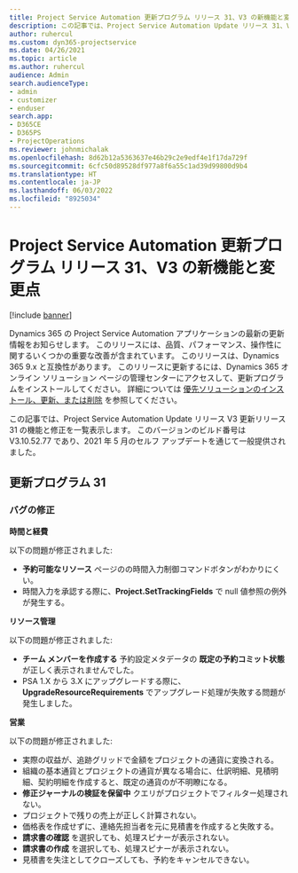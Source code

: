 ```yaml
---
title: Project Service Automation 更新プログラム リリース 31、V3 の新機能と変更点
description: この記事では、Project Service Automation Update リリース 31、V3 で利用可能な機能と修正を一覧表示します。
author: ruhercul
ms.custom: dyn365-projectservice
ms.date: 04/26/2021
ms.topic: article
ms.author: ruhercul
audience: Admin
search.audienceType:
- admin
- customizer
- enduser
search.app:
- D365CE
- D365PS
- ProjectOperations
ms.reviewer: johnmichalak
ms.openlocfilehash: 8d62b12a5363637e46b29c2e9edf4e1f17da729f
ms.sourcegitcommit: 6cfc50d89528df977a8f6a55c1ad39d99800d9b4
ms.translationtype: HT
ms.contentlocale: ja-JP
ms.lasthandoff: 06/03/2022
ms.locfileid: "8925034"
---
```

# <a name="whats-new-or-changed-in-project-service-automation-update-release-31-v3"></a>Project Service Automation 更新プログラム リリース 31、V3 の新機能と変更点

[!include [banner](../includes/psa-now-project-operations.md)]

Dynamics 365 の Project Service Automation アプリケーションの最新の更新情報をお知らせします。 このリリースには、品質、パフォーマンス、操作性に関するいくつかの重要な改善が含まれています。 このリリースは、Dynamics 365 9.x と互換性があります。 このリリースに更新するには、Dynamics 365 オンライン ソリューション ページの管理センターにアクセスして、更新プログラムをインストールしてください。 詳細については [優先ソリューションのインストール、更新、または削除](/power-platform/admin/install-remove-preferred-solution) を参照してください。

この記事では、Project Service Automation Update リリース V3 更新リリース 31 の機能と修正を一覧表示します。 このバージョンのビルド番号は V3.10.52.77 であり、2021 年 5 月のセルフ アップデートを通じて一般提供されました。

## <a name="update-release-31"></a>更新プログラム 31

### <a name="bug-fixes"></a>バグの修正

**時間と経費**

以下の問題が修正されました:

- **予約可能なリソース** ページのの時間入力制御コマンドボタンがわかりにくい。
- 時間入力を承認する際に、**Project.SetTrackingFields** で null 値参照の例外が発生する。

**リソース管理**

以下の問題が修正されました:

- **チーム メンバーを作成する** 予約設定メタデータの **既定の予約コミット状態** が正しく表示されませんでした。
- PSA 1.X から 3.X にアップグレードする際に、**UpgradeResourceRequirements** でアップグレード処理が失敗する問題が発生しました。


**営業**

以下の問題が修正されました:

- 実際の収益が、追跡グリッドで金額をプロジェクトの通貨に変換される。
- 組織の基本通貨とプロジェクトの通貨が異なる場合に、仕訳明細、見積明細、契約明細を作成すると、既定の通貨のが不明瞭になる。
- **修正ジャーナルの検証を保留中** クエリがプロジェクトでフィルター処理されない。
- プロジェクトで残りの売上が正しく計算されない。
- 価格表を作成せずに、連絡先担当者を元に見積書を作成すると失敗する。
- **請求書の確認** を選択しても、処理スピナーが表示されない。
- **請求書の作成** を選択しても、処理スピナーが表示されない。
- 見積書を失注としてクローズしても、予約をキャンセルできない。







